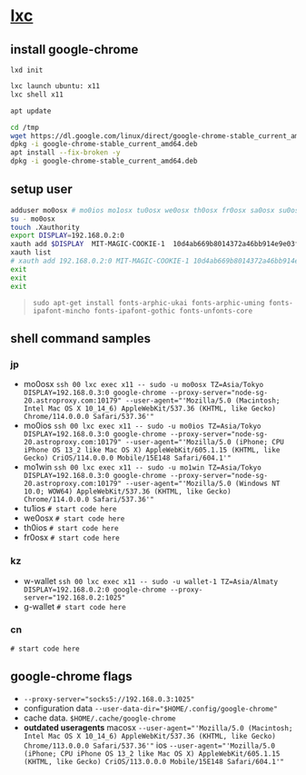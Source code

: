 # [lxc](https://ubuntu.com/server/docs/containers-lxd) 
## install google-chrome
```lxd init```

```sh
lxc launch ubuntu: x11
lxc shell x11
```
```sh
apt update

cd /tmp
wget https://dl.google.com/linux/direct/google-chrome-stable_current_amd64.deb
dpkg -i google-chrome-stable_current_amd64.deb
apt install --fix-broken -y
dpkg -i google-chrome-stable_current_amd64.deb
```
## setup user
```sh
adduser mo0osx # mo0ios mo1osx tu0osx we0osx th0osx fr0osx sa0osx su0osx && passwd <-reverse<—>username->
su - mo0osx
touch .Xauthority
export DISPLAY=192.168.0.2:0
xauth add $DISPLAY  MIT-MAGIC-COOKIE-1  10d4ab669b8014372a46bb914e9e03fe
xauth list
# xauth add 192.168.0.2:0 MIT-MAGIC-COOKIE-1 10d4ab669b8014372a46bb914e9e03fe
exit
exit
exit
```
>```sudo apt-get install fonts-arphic-ukai fonts-arphic-uming fonts-ipafont-mincho fonts-ipafont-gothic fonts-unfonts-core```
## shell command samples
### jp
- mo0osx ```ssh 00 lxc exec x11 -- sudo -u mo0osx TZ=Asia/Tokyo DISPLAY=192.168.0.3:0 google-chrome --proxy-server="node-sg-20.astroproxy.com:10179" --user-agent="'Mozilla/5.0 (Macintosh; Intel Mac OS X 10_14_6) AppleWebKit/537.36 (KHTML, like Gecko) Chrome/114.0.0.0 Safari/537.36'"```
- mo0ios ```ssh 00 lxc exec x11 -- sudo -u mo0ios TZ=Asia/Tokyo DISPLAY=192.168.0.3:0 google-chrome --proxy-server="node-sg-20.astroproxy.com:10179" --user-agent="'Mozilla/5.0 (iPhone; CPU iPhone OS 13_2 like Mac OS X) AppleWebKit/605.1.15 (KHTML, like Gecko) CriOS/114.0.0.0 Mobile/15E148 Safari/604.1'"```
- mo1win ```ssh 00 lxc exec x11 -- sudo -u mo1win TZ=Asia/Tokyo DISPLAY=192.168.0.3:0 google-chrome --proxy-server="node-sg-20.astroproxy.com:10179" --user-agent="'Mozilla/5.0 (Windows NT 10.0; WOW64) AppleWebKit/537.36 (KHTML, like Gecko) Chrome/114.0.0.0 Safari/537.36'"```
- tu1ios ```# start code here```
- we0osx ```# start code here```
- th0ios ```# start code here```
- fr0osx ```# start code here```
### kz
- w-wallet ```ssh 00 lxc exec x11 -- sudo -u wallet-1 TZ=Asia/Almaty DISPLAY=192.168.0.2:0 google-chrome --proxy-server="192.168.0.2:1025"```
- g-wallet ```# start code here```
### cn
```# start code here```

## google-chrome flags
- ```--proxy-server="socks5://192.168.0.3:1025"```
- configuration data ```--user-data-dir="$HOME/.config/google-chrome"```
- cache data. ```$HOME/.cache/google-chrome```
- **outdated useragents** macosx ```--user-agent="'Mozilla/5.0 (Macintosh; Intel Mac OS X 10_14_6) AppleWebKit/537.36 (KHTML, like Gecko) Chrome/113.0.0.0 Safari/537.36'"``` ios ```--user-agent="'Mozilla/5.0 (iPhone; CPU iPhone OS 13_2 like Mac OS X) AppleWebKit/605.1.15 (KHTML, like Gecko) CriOS/113.0.0.0 Mobile/15E148 Safari/604.1'"```
